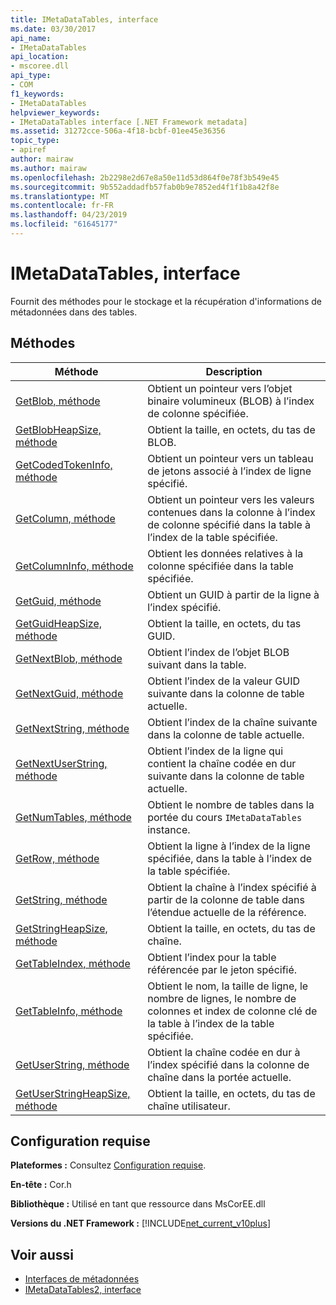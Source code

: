 ```yaml
---
title: IMetaDataTables, interface
ms.date: 03/30/2017
api_name:
- IMetaDataTables
api_location:
- mscoree.dll
api_type:
- COM
f1_keywords:
- IMetaDataTables
helpviewer_keywords:
- IMetaDataTables interface [.NET Framework metadata]
ms.assetid: 31272cce-506a-4f18-bcbf-01ee45e36356
topic_type:
- apiref
author: mairaw
ms.author: mairaw
ms.openlocfilehash: 2b2298e2d67e8a50e11d53d864f0e78f3b549e45
ms.sourcegitcommit: 9b552addadfb57fab0b9e7852ed4f1f1b8a42f8e
ms.translationtype: MT
ms.contentlocale: fr-FR
ms.lasthandoff: 04/23/2019
ms.locfileid: "61645177"
---
```

# <a name="imetadatatables-interface"></a>IMetaDataTables, interface
Fournit des méthodes pour le stockage et la récupération d'informations de métadonnées dans des tables.  
  
## <a name="methods"></a>Méthodes  
  
|Méthode|Description|  
|------------|-----------------|  
|[GetBlob, méthode](../../../../docs/framework/unmanaged-api/metadata/imetadatatables-getblob-method.md)|Obtient un pointeur vers l’objet binaire volumineux (BLOB) à l’index de colonne spécifiée.|  
|[GetBlobHeapSize, méthode](../../../../docs/framework/unmanaged-api/metadata/imetadatatables-getblobheapsize-method.md)|Obtient la taille, en octets, du tas de BLOB.|  
|[GetCodedTokenInfo, méthode](../../../../docs/framework/unmanaged-api/metadata/imetadatatables-getcodedtokeninfo-method.md)|Obtient un pointeur vers un tableau de jetons associé à l’index de ligne spécifié.|  
|[GetColumn, méthode](../../../../docs/framework/unmanaged-api/metadata/imetadatatables-getcolumn-method.md)|Obtient un pointeur vers les valeurs contenues dans la colonne à l’index de colonne spécifié dans la table à l’index de la table spécifiée.|  
|[GetColumnInfo, méthode](../../../../docs/framework/unmanaged-api/metadata/imetadatatables-getcolumninfo-method.md)|Obtient les données relatives à la colonne spécifiée dans la table spécifiée.|  
|[GetGuid, méthode](../../../../docs/framework/unmanaged-api/metadata/imetadatatables-getguid-method.md)|Obtient un GUID à partir de la ligne à l’index spécifié.|  
|[GetGuidHeapSize, méthode](../../../../docs/framework/unmanaged-api/metadata/imetadatatables-getguidheapsize-method.md)|Obtient la taille, en octets, du tas GUID.|  
|[GetNextBlob, méthode](../../../../docs/framework/unmanaged-api/metadata/imetadatatables-getnextblob-method.md)|Obtient l’index de l’objet BLOB suivant dans la table.|  
|[GetNextGuid, méthode](../../../../docs/framework/unmanaged-api/metadata/imetadatatables-getnextguid-method.md)|Obtient l’index de la valeur GUID suivante dans la colonne de table actuelle.|  
|[GetNextString, méthode](../../../../docs/framework/unmanaged-api/metadata/imetadatatables-getnextstring-method.md)|Obtient l’index de la chaîne suivante dans la colonne de table actuelle.|  
|[GetNextUserString, méthode](../../../../docs/framework/unmanaged-api/metadata/imetadatatables-getnextuserstring-method.md)|Obtient l’index de la ligne qui contient la chaîne codée en dur suivante dans la colonne de table actuelle.|  
|[GetNumTables, méthode](../../../../docs/framework/unmanaged-api/metadata/imetadatatables-getnumtables-method.md)|Obtient le nombre de tables dans la portée du cours `IMetaDataTables` instance.|  
|[GetRow, méthode](../../../../docs/framework/unmanaged-api/metadata/imetadatatables-getrow-method.md)|Obtient la ligne à l’index de la ligne spécifiée, dans la table à l’index de la table spécifiée.|  
|[GetString, méthode](../../../../docs/framework/unmanaged-api/metadata/imetadatatables-getstring-method.md)|Obtient la chaîne à l’index spécifié à partir de la colonne de table dans l’étendue actuelle de la référence.|  
|[GetStringHeapSize, méthode](../../../../docs/framework/unmanaged-api/metadata/imetadatatables-getstringheapsize-method.md)|Obtient la taille, en octets, du tas de chaîne.|  
|[GetTableIndex, méthode](../../../../docs/framework/unmanaged-api/metadata/imetadatatables-gettableindex-method.md)|Obtient l’index pour la table référencée par le jeton spécifié.|  
|[GetTableInfo, méthode](../../../../docs/framework/unmanaged-api/metadata/imetadatatables-gettableinfo-method.md)|Obtient le nom, la taille de ligne, le nombre de lignes, le nombre de colonnes et index de colonne clé de la table à l’index de la table spécifiée.|  
|[GetUserString, méthode](../../../../docs/framework/unmanaged-api/metadata/imetadatatables-getuserstring-method.md)|Obtient la chaîne codée en dur à l’index spécifié dans la colonne de chaîne dans la portée actuelle.|  
|[GetUserStringHeapSize, méthode](../../../../docs/framework/unmanaged-api/metadata/imetadatatables-getuserstringheapsize-method.md)|Obtient la taille, en octets, du tas de chaîne utilisateur.|  
  
## <a name="requirements"></a>Configuration requise  
 **Plateformes :** Consultez [Configuration requise](../../../../docs/framework/get-started/system-requirements.md).  
  
 **En-tête :** Cor.h  
  
 **Bibliothèque :** Utilisé en tant que ressource dans MsCorEE.dll  
  
 **Versions du .NET Framework :** [!INCLUDE[net_current_v10plus](../../../../includes/net-current-v10plus-md.md)]  
  
## <a name="see-also"></a>Voir aussi

- [Interfaces de métadonnées](../../../../docs/framework/unmanaged-api/metadata/metadata-interfaces.md)
- [IMetaDataTables2, interface](../../../../docs/framework/unmanaged-api/metadata/imetadatatables2-interface.md)
